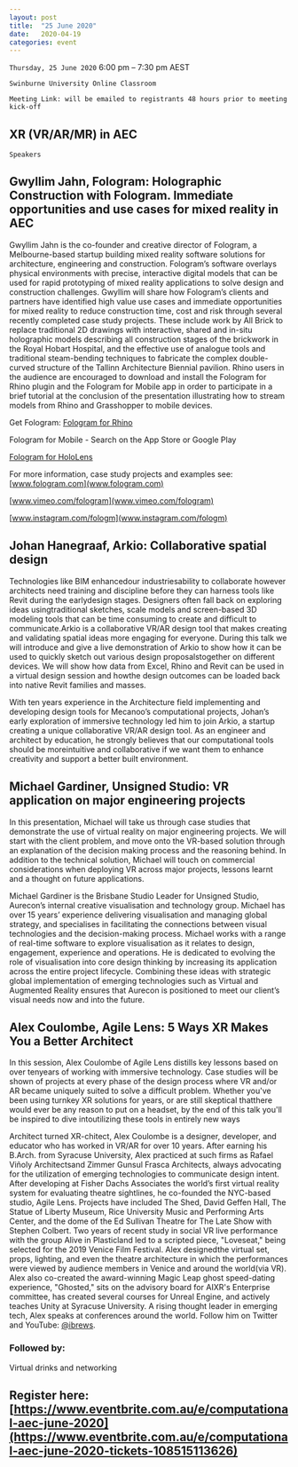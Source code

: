 ```yaml
---
layout: post
title:  "25 June 2020"
date:   2020-04-19
categories: event
---
```


`Thursday, 25 June 2020`
6:00 pm – 7:30 pm AEST

`Swinburne University Online Classroom`

`Meeting Link: will be emailed to registrants 48 hours prior to meeting kick-off`

## XR (VR/AR/MR) in AEC

`Speakers`

## Gwyllim Jahn, Fologram: Holographic Construction with Fologram. Immediate opportunities and use cases for mixed reality in AEC
Gwyllim Jahn is the co-founder and creative director of Fologram, a Melbourne-based startup building mixed reality software solutions for architecture, engineering and construction. Fologram’s software overlays physical environments with precise, interactive digital models that can be used for rapid prototyping of mixed reality applications to solve design and construction challenges. Gwyllim will share how Fologram’s clients and partners have identified high value use cases and immediate opportunities for mixed reality to reduce construction time, cost and risk through several recently completed case study projects. These include work by All Brick to replace traditional 2D drawings with interactive, shared and in-situ holographic models describing all construction stages of the brickwork in the Royal Hobart Hospital, and the effective use of analogue tools and traditional steam-bending techniques to fabricate the complex double-curved structure of the Tallinn Architecture Biennial pavilion.
Rhino users in the audience are encouraged to download and install the Fologram for Rhino plugin and the Fologram for Mobile app in order to participate in a brief tutorial at the conclusion of the presentation illustrating how to stream models from Rhino and Grasshopper to mobile devices.

Get Fologram:
[Fologram for Rhino](www.fologram.com/download)

Fologram for Mobile - Search on the App Store or Google Play

[Fologram for HoloLens](https://www.microsoft.com/en-us/p/fologram/9nn9sjwh9qc1)

For more information, case study projects and examples see: 
[www.fologram.com](www.fologram.com)

[www.vimeo.com/fologram](www.vimeo.com/fologram)

[www.instagram.com/fologm](www.instagram.com/fologm)


## Johan Hanegraaf, Arkio: Collaborative spatial design
Technologies like BIM enhancedour industriesability to collaborate however architects need training and discipline before they can harness tools like Revit during the earlydesign stages. Designers often fall back on exploring ideas usingtraditional sketches, scale models and screen-based 3D modeling tools that can be time consuming to create and difficult to communicate.Arkio is a collaborative VR/AR design tool that makes creating and validating spatial ideas more engaging for everyone. During this talk we will introduce and give a live demonstration of Arkio to show how it can be used to quickly sketch out various design proposalstogether on different devices. We will show how data from Excel, Rhino and Revit can be used in a virtual design session and howthe design outcomes can be loaded back into native Revit families and masses.

With ten years experience in the Architecture field implementing and developing design tools for Mecanoo’s computational projects, Johan’s early exploration of immersive technology led him to join Arkio, a startup creating a unique collaborative VR/AR design tool. As an engineer and architect by education, he strongly believes that our computational tools should be moreintuitive and collaborative if we want them to enhance creativity and support a better built environment.

## Michael Gardiner, Unsigned Studio: VR application on major engineering projects
In this presentation, Michael will take us through case studies that demonstrate the use of virtual reality on major engineering projects. We will start with the client problem, and move onto the VR-based solution through an explanation of the decision making process and the reasoning behind. In addition to the technical solution, Michael will touch on commercial considerations when deploying VR across major projects, lessons learnt and a thought on future applications.

Michael Gardiner is the Brisbane Studio Leader for Unsigned Studio, Aurecon’s internal creative visualisation and technology group. Michael has over 15 years’ experience delivering visualisation and managing global strategy, and specialises in facilitating the connections between visual technologies and the decision-making process.
Michael works with a range of real-time software to explore visualisation as it relates to design, engagement, experience and operations. He is dedicated to evolving the role of visualisation into core design thinking by increasing its application across the entire project lifecycle. Combining these ideas with strategic global implementation of emerging technologies such as Virtual and Augmented Reality ensures that Aurecon is positioned to meet our client’s visual needs now and into the future.

## Alex Coulombe, Agile Lens: 5 Ways XR Makes You a Better Architect
In this session, Alex Coulombe of Agile Lens distills key lessons based on over tenyears of working with immersive technology. Case studies will be shown of projects at every phase of the design process where VR and/or AR became uniquely suited to solve a difficult problem. Whether you've been using turnkey XR solutions for years, or are still skeptical thatthere would ever be any reason to put on a headset, by the end of this talk you'll be inspired to dive intoutilizing these tools in entirely new ways

Architect turned XR-chitect, Alex Coulombe is a designer, developer, and educator who has worked in VR/AR for over 10 years. After earning his B.Arch. from Syracuse University, Alex practiced at such firms as Rafael Viñoly Architectsand Zimmer Gunsul Frasca Architects, always advocating for the utilization of emerging technologies to communicate design intent. After developing at Fisher Dachs Associates the world’s first virtual reality system for evaluating theatre sightlines, he co-founded the NYC-based studio, Agile Lens. Projects have included The Shed, David Geffen Hall, The Statue of Liberty Museum, Rice University Music and Performing Arts Center, and the dome of the Ed Sullivan Theatre for The Late Show with Stephen Colbert. Two years of recent study in social VR live performance with the group Alive in Plasticland led to a scripted piece, "Loveseat," being selected for the 2019 Venice Film Festival. Alex designedthe virtual set, props, lighting, and even the theatre architecture in which the performances were viewed by audience members in Venice and around the world(via VR). Alex also co-created the award-winning Magic Leap ghost speed-dating experience, "Ghosted," sits on the advisory board for AIXR's Enterprise committee, has created several courses for Unreal Engine, and actively teaches Unity at Syracuse University. A rising thought leader in emerging tech, Alex speaks at conferences around the world. Follow him on Twitter and YouTube: [@ibrews](https://twitter.com/ibrews?lang=en).

### Followed by:

Virtual drinks and networking

## Register here: [https://www.eventbrite.com.au/e/computational-aec-june-2020](https://www.eventbrite.com.au/e/computational-aec-june-2020-tickets-108515113626)